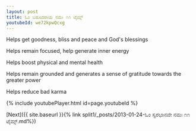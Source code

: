 ```yaml
---
layout: post
title: ಓಂ ಬಹೂದರಾಯ ನಮಃ ೧೧ ಟೈಮ್ಸ್
youtubeId: we72kpwQcxg
---
```

 
 
Helps get goodness, bliss and peace and God's blessings
 
Helps remain focused, help generate inner energy 
 
Helps boost physical and mental health 
 
Helps remain grounded and generates a sense of gratitude towards the greater power 
 
Helps reduce bad karma
 
 
 
 


{% include youtubePlayer.html id=page.youtubeId %}
 
[Next]({{ site.baseurl }}{% link  split1/_posts/2013-01-24-ಓಂ ಸ್ವರಭಾನವೇ ನಮಃ ೧೧ ಟೈಮ್ಸ್.md%})
 
